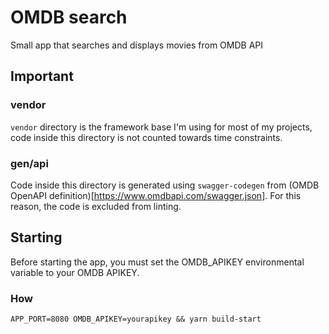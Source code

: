 # OMDB search

Small app that searches and displays movies from OMDB API

## Important

### vendor
`vendor` directory is the framework base I'm using for most of my projects, code inside this directory is not counted towards time constraints.

### gen/api
Code inside this directory is generated using `swagger-codegen` from (OMDB OpenAPI definition)[https://www.omdbapi.com/swagger.json]. For this reason, the code is excluded from linting.

## Starting

Before starting the app, you must set the OMDB_APIKEY environmental variable to your OMDB APIKEY.

### How
`APP_PORT=8080 OMDB_APIKEY=yourapikey && yarn build-start`